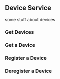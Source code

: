 
## Device Service

some stuff about devices

### Get Devices

### Get a Device

### Register a Device

### Deregister a Device

